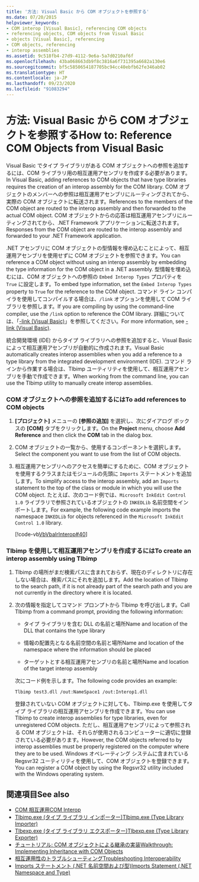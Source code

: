```yaml
---
title: '方法: Visual Basic から COM オブジェクトを参照する'
ms.date: 07/20/2015
helpviewer_keywords:
- COM interop [Visual Basic], referencing COM objects
- referencing objects, COM objects from Visual Basic
- objects [Visual Basic], referencing
- COM objects, referencing
- interop assemblies
ms.assetid: 9c518fb4-27d9-4112-9e6a-5a7d0210af6f
ms.openlocfilehash: 43ba068663db9f8c3816a6f731395a6682a130e6
ms.sourcegitcommit: bf5c5850654187705bc94cc40ebfb62fe346ab02
ms.translationtype: HT
ms.contentlocale: ja-JP
ms.lasthandoff: 09/23/2020
ms.locfileid: "91083294"
---
```

# <a name="how-to-reference-com-objects-from-visual-basic"></a><span data-ttu-id="3d93d-102">方法: Visual Basic から COM オブジェクトを参照する</span><span class="sxs-lookup"><span data-stu-id="3d93d-102">How to: Reference COM Objects from Visual Basic</span></span>

<span data-ttu-id="3d93d-103">Visual Basic でタイプ ライブラリがある COM オブジェクトへの参照を追加するには、COM ライブラリ用の相互運用アセンブリを作成する必要があります。</span><span class="sxs-lookup"><span data-stu-id="3d93d-103">In Visual Basic, adding references to COM objects that have type libraries requires the creation of an interop assembly for the COM library.</span></span> <span data-ttu-id="3d93d-104">COM オブジェクトのメンバーへの参照は相互運用アセンブリにルーティングされてから、実際の COM オブジェクトに転送されます。</span><span class="sxs-lookup"><span data-stu-id="3d93d-104">References to the members of the COM object are routed to the interop assembly and then forwarded to the actual COM object.</span></span> <span data-ttu-id="3d93d-105">COM オブジェクトからの応答は相互運用アセンブリにルーティングされてから、.NET Framework アプリケーションに転送されます。</span><span class="sxs-lookup"><span data-stu-id="3d93d-105">Responses from the COM object are routed to the interop assembly and forwarded to your .NET Framework application.</span></span>  
  
 <span data-ttu-id="3d93d-106">.NET アセンブリに COM オブジェクトの型情報を埋め込むことによって、相互運用アセンブリを使用せずに COM オブジェクトを参照できます。</span><span class="sxs-lookup"><span data-stu-id="3d93d-106">You can reference a COM object without using an interop assembly by embedding the type information for the COM object in a .NET assembly.</span></span> <span data-ttu-id="3d93d-107">型情報を埋め込むには、COM オブジェクトへの参照の `Embed Interop Types` プロパティを `True` に設定します。</span><span class="sxs-lookup"><span data-stu-id="3d93d-107">To embed type information, set the `Embed Interop Types` property to `True` for the reference to the COM object.</span></span> <span data-ttu-id="3d93d-108">コマンド ライン コンパイラを使用してコンパイルする場合は、`/link` オプションを使用して COM ライブラリを参照します。</span><span class="sxs-lookup"><span data-stu-id="3d93d-108">If you are compiling by using the command-line compiler, use the `/link` option to reference the COM library.</span></span> <span data-ttu-id="3d93d-109">詳細については、「[-link (Visual Basic)](../../reference/command-line-compiler/link.md)」を参照してください。</span><span class="sxs-lookup"><span data-stu-id="3d93d-109">For more information, see [-link (Visual Basic)](../../reference/command-line-compiler/link.md).</span></span>  
  
 <span data-ttu-id="3d93d-110">統合開発環境 (IDE) からタイプ ライブラリへの参照を追加すると、Visual Basic によって相互運用アセンブリが自動的に作成されます。</span><span class="sxs-lookup"><span data-stu-id="3d93d-110">Visual Basic automatically creates interop assemblies when you add a reference to a type library from the integrated development environment (IDE).</span></span> <span data-ttu-id="3d93d-111">コマンド ラインから作業する場合は、Tlbimp ユーティリティを使用して、相互運用アセンブリを手動で作成できます。</span><span class="sxs-lookup"><span data-stu-id="3d93d-111">When working from the command line, you can use the Tlbimp utility to manually create interop assemblies.</span></span>  
  
### <a name="to-add-references-to-com-objects"></a><span data-ttu-id="3d93d-112">COM オブジェクトへの参照を追加するには</span><span class="sxs-lookup"><span data-stu-id="3d93d-112">To add references to COM objects</span></span>  
  
1. <span data-ttu-id="3d93d-113">**[プロジェクト]** メニューの **[参照の追加]** を選択し、次にダイアログ ボックスの **[COM]** タブをクリックします。</span><span class="sxs-lookup"><span data-stu-id="3d93d-113">On the **Project** menu, choose **Add Reference** and then click the **COM** tab in the dialog box.</span></span>  
  
2. <span data-ttu-id="3d93d-114">COM オブジェクトの一覧から、使用するコンポーネントを選択します。</span><span class="sxs-lookup"><span data-stu-id="3d93d-114">Select the component you want to use from the list of COM objects.</span></span>  
  
3. <span data-ttu-id="3d93d-115">相互運用アセンブリへのアクセスを簡単にするために、COM オブジェクトを使用するクラスまたはモジュールの先頭に `Imports` ステートメントを追加します。</span><span class="sxs-lookup"><span data-stu-id="3d93d-115">To simplify access to the interop assembly, add an `Imports` statement to the top of the class or module in which you will use the COM object.</span></span> <span data-ttu-id="3d93d-116">たとえば、次のコード例では、`Microsoft InkEdit Control 1.0` ライブラリで参照されているオブジェクトの `INKEDLib` 名前空間をインポートします。</span><span class="sxs-lookup"><span data-stu-id="3d93d-116">For example, the following code example imports the namespace `INKEDLib` for objects referenced in the `Microsoft InkEdit Control 1.0` library.</span></span>  
  
     [!code-vb[VbVbalrInterop#40](~/samples/snippets/visualbasic/VS_Snippets_VBCSharp/VbVbalrInterop/VB/Class1.vb#40)]  
  
### <a name="to-create-an-interop-assembly-using-tlbimp"></a><span data-ttu-id="3d93d-117">Tlbimp を使用して相互運用アセンブリを作成するには</span><span class="sxs-lookup"><span data-stu-id="3d93d-117">To create an interop assembly using Tlbimp</span></span>  
  
1. <span data-ttu-id="3d93d-118">Tlbimp の場所がまだ検索パスに含まれておらず、現在のディレクトリに存在しない場合は、検索パスにそれを追加します。</span><span class="sxs-lookup"><span data-stu-id="3d93d-118">Add the location of Tlbimp to the search path, if it is not already part of the search path and you are not currently in the directory where it is located.</span></span>  
  
2. <span data-ttu-id="3d93d-119">次の情報を指定してコマンド プロンプトから Tlbimp を呼び出します。</span><span class="sxs-lookup"><span data-stu-id="3d93d-119">Call Tlbimp from a command prompt, providing the following information:</span></span>  
  
    - <span data-ttu-id="3d93d-120">タイプ ライブラリを含む DLL の名前と場所</span><span class="sxs-lookup"><span data-stu-id="3d93d-120">Name and location of the DLL that contains the type library</span></span>  
  
    - <span data-ttu-id="3d93d-121">情報の配置先となる名前空間の名前と場所</span><span class="sxs-lookup"><span data-stu-id="3d93d-121">Name and location of the namespace where the information should be placed</span></span>  
  
    - <span data-ttu-id="3d93d-122">ターゲットとする相互運用アセンブリの名前と場所</span><span class="sxs-lookup"><span data-stu-id="3d93d-122">Name and location of the target interop assembly</span></span>  
  
     <span data-ttu-id="3d93d-123">次にコード例を示します。</span><span class="sxs-lookup"><span data-stu-id="3d93d-123">The following code provides an example:</span></span>  
  
    ```console  
    Tlbimp test3.dll /out:NameSpace1 /out:Interop1.dll  
    ```  
  
     <span data-ttu-id="3d93d-124">登録されていない COM オブジェクトに対しても、Tlbimp.exe を使用してタイプ ライブラリの相互運用アセンブリを作成できます。</span><span class="sxs-lookup"><span data-stu-id="3d93d-124">You can use Tlbimp to create interop assemblies for type libraries, even for unregistered COM objects.</span></span> <span data-ttu-id="3d93d-125">ただし、相互運用アセンブリによって参照される COM オブジェクトは、それらが使用されるコンピューターに適切に登録されている必要があります。</span><span class="sxs-lookup"><span data-stu-id="3d93d-125">However, the COM objects referred to by interop assemblies must be properly registered on the computer where they are to be used.</span></span> <span data-ttu-id="3d93d-126">Windows オペレーティング システムに含まれている Regsvr32 ユーティリティを使用して、COM オブジェクトを登録できます。</span><span class="sxs-lookup"><span data-stu-id="3d93d-126">You can register a COM object by using the Regsvr32 utility included with the Windows operating system.</span></span>  
  
## <a name="see-also"></a><span data-ttu-id="3d93d-127">関連項目</span><span class="sxs-lookup"><span data-stu-id="3d93d-127">See also</span></span>

- [<span data-ttu-id="3d93d-128">COM 相互運用</span><span class="sxs-lookup"><span data-stu-id="3d93d-128">COM Interop</span></span>](index.md)
- [<span data-ttu-id="3d93d-129">Tlbimp.exe (タイプ ライブラリ インポーター)</span><span class="sxs-lookup"><span data-stu-id="3d93d-129">Tlbimp.exe (Type Library Importer)</span></span>](../../../framework/tools/tlbimp-exe-type-library-importer.md)
- [<span data-ttu-id="3d93d-130">Tlbexp.exe (タイプ ライブラリ エクスポーター)</span><span class="sxs-lookup"><span data-stu-id="3d93d-130">Tlbexp.exe (Type Library Exporter)</span></span>](../../../framework/tools/tlbexp-exe-type-library-exporter.md)
- [<span data-ttu-id="3d93d-131">チュートリアル: COM オブジェクトによる継承の実装</span><span class="sxs-lookup"><span data-stu-id="3d93d-131">Walkthrough: Implementing Inheritance with COM Objects</span></span>](walkthrough-implementing-inheritance-with-com-objects.md)
- [<span data-ttu-id="3d93d-132">相互運用性のトラブルシューティング</span><span class="sxs-lookup"><span data-stu-id="3d93d-132">Troubleshooting Interoperability</span></span>](troubleshooting-interoperability.md)
- [<span data-ttu-id="3d93d-133">Imports ステートメント (.NET 名前空間および型)</span><span class="sxs-lookup"><span data-stu-id="3d93d-133">Imports Statement (.NET Namespace and Type)</span></span>](../../language-reference/statements/imports-statement-net-namespace-and-type.md)
